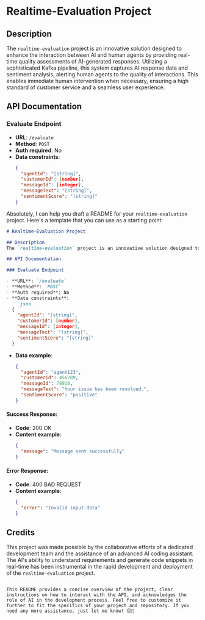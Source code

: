 # Realtime-Evaluation Project

## Description
The `realtime-evaluation` project is an innovative solution designed to enhance the interaction between AI and human agents by providing real-time quality assessments of AI-generated responses. Utilizing a sophisticated Kafka pipeline, this system captures AI response data and sentiment analysis, alerting human agents to the quality of interactions. This enables immediate human intervention when necessary, ensuring a high standard of customer service and a seamless user experience.

## API Documentation

### Evaluate Endpoint

- **URL**: `/evaluate`
- **Method**: `POST`
- **Auth required**: No
- **Data constraints**:
  ```json
  {
    "agentId": "[string]",
    "customerId": [number],
    "messageId": [integer],
    "messageText": "[string]",
    "sentimentScore": "[string]"
  }

Absolutely, I can help you draft a README for your `realtime-evaluation` project. Here's a template that you can use as a starting point:

```markdown
# Realtime-Evaluation Project

## Description
The `realtime-evaluation` project is an innovative solution designed to enhance the interaction between AI and human agents by providing real-time quality assessments of AI-generated responses. Utilizing a sophisticated Kafka pipeline, this system captures AI response data and sentiment analysis, alerting human agents to the quality of interactions. This enables immediate human intervention when necessary, ensuring a high standard of customer service and a seamless user experience.

## API Documentation

### Evaluate Endpoint

- **URL**: `/evaluate`
- **Method**: `POST`
- **Auth required**: No
- **Data constraints**:
  ```json
  {
    "agentId": "[string]",
    "customerId": [number],
    "messageId": [integer],
    "messageText": "[string]",
    "sentimentScore": "[string]"
  }
  ```
- **Data example**:
  ```json
  {
    "agentId": "agent123",
    "customerId": 456789,
    "messageId": 78910,
    "messageText": "Your issue has been resolved.",
    "sentimentScore": "positive"
  }
  ```

#### Success Response:

- **Code**: 200 OK
- **Content example**:
  ```json
  {
    "message": "Message sent successfully"
  }
  ```

#### Error Response:

- **Code**: 400 BAD REQUEST
- **Content example**:
  ```json
  {
    "error": "Invalid input data"
  }
  ```

## Credits

This project was made possible by the collaborative efforts of a dedicated development team and the assistance of an advanced AI coding assistant. The AI's ability to understand requirements and generate code snippets in real-time has been instrumental in the rapid development and deployment of the `realtime-evaluation` project.

```

This README provides a concise overview of the project, clear instructions on how to interact with the API, and acknowledges the role of AI in the development process. Feel free to customize it further to fit the specifics of your project and repository. If you need any more assistance, just let me know! 😊📝